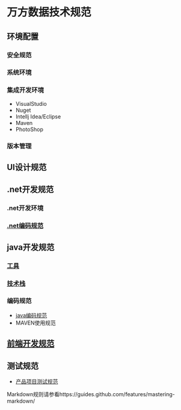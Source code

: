 # 万方数据技术规范
## 环境配置
### 安全规范
### 系统环境
### 集成开发环境
- VisualStudio
- Nuget
- Intellj Idea/Eclipse
- Maven
- PhotoShop

### 版本管理
## UI设计规范
## .net开发规范
### .net开发环境
### [.net编码规范](https://github.com/wanfangdata/guide/blob/master/dotnet开发规范/编码规范.md)
## java开发规范
### [工具](https://github.com/wanfangdata/guide/blob/master/java开发规范/工具.md)
### [技术栈](https://github.com/wanfangdata/guide/blob/master/java开发规范/技术栈.md)
### 编码规范
* [java编码规范](https://github.com/wanfangdata/guide/blob/master/java%E5%BC%80%E5%8F%91%E8%A7%84%E8%8C%83/%E7%BC%96%E7%A0%81%E8%A7%84%E8%8C%83.md) 
* MAVEN使用规范

## [前端开发规范](前端开发规范)
## 测试规范
* [产品项目测试规范](https://github.com/wanfangdata/guide/blob/master/%E6%B5%8B%E8%AF%95%E8%A7%84%E8%8C%83/%E4%BA%A7%E5%93%81%E9%A1%B9%E7%9B%AE%E6%B5%8B%E8%AF%95%E5%B7%A5%E4%BD%9C%E8%A7%84%E8%8C%83.md) 



Markdown规则请参看https://guides.github.com/features/mastering-markdown/
